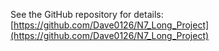 See the GitHub repository for details: [https://github.com/Dave0126/N7_Long_Project](https://github.com/Dave0126/N7_Long_Project)
